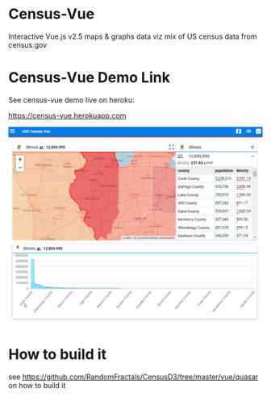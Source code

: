 # Census-Vue

Interactive Vue.js v2.5 maps & graphs data viz mix of US census data from census.gov

# Census-Vue Demo Link

See census-vue demo live on heroku: 

https://census-vue.herokuapp.com


![Alt text](https://github.com/RandomFractals/CensusD3/blob/master/screens/CensusVue-1.4.png?raw=true 
 "latest") 
 
# How to build it

see https://github.com/RandomFractals/CensusD3/tree/master/vue/quasar on how to build it
